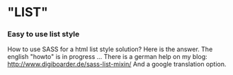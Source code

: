 # "LIST"
### Easy to use list style

How to use SASS for a html list style solution? Here is the answer.
The english "howto" is in progress ...
There is a german help on my blog: http://www.digiboarder.de/sass-list-mixin/ And a google translation option.
	

